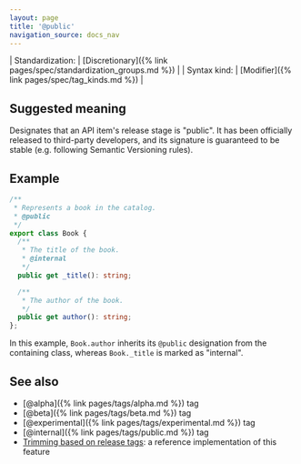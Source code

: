```yaml
---
layout: page
title: '@public'
navigation_source: docs_nav
---
```


| Standardization: | [Discretionary]({% link pages/spec/standardization_groups.md %}) |
| Syntax kind: | [Modifier]({% link pages/spec/tag_kinds.md %}) |


## Suggested meaning

Designates that an API item's release stage is "public".  It has been officially released to third-party developers,
and its signature is guaranteed to be stable (e.g. following Semantic Versioning rules).


## Example

```ts
/**
 * Represents a book in the catalog.
 * @public
 */
export class Book {
  /**
   * The title of the book.
   * @internal
   */
  public get _title(): string;

  /**
   * The author of the book.
   */
  public get author(): string;
};
```

In this example, `Book.author` inherits its `@public` designation from the containing class,
whereas `Book._title` is marked as "internal".


## See also

- [@alpha]({% link pages/tags/alpha.md %}) tag
- [@beta]({% link pages/tags/beta.md %}) tag
- [@experimental]({% link pages/tags/experimental.md %}) tag
- [@internal]({% link pages/tags/public.md %}) tag
- [Trimming based on release tags](https://api-extractor.com/pages/setup/configure_rollup/#trimming-based-on-release-tags):
  a reference implementation of this feature
